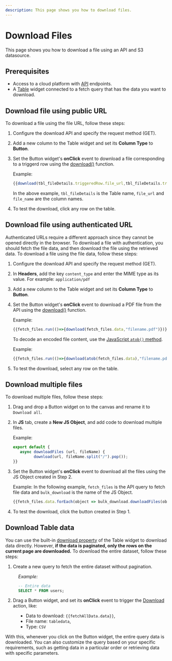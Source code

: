 ```yaml
---
description: This page shows you how to download files.
---
```

# Download Files

This page shows you how to download a file using an API and S3 datasource.

## Prerequisites
- Access to a cloud platform with [API](/connect-data/reference/rest-api) endpoints.
- A [Table](/reference/widgets/table) widget connected to a fetch query that has the data you want to download.

## Download file using public URL
To download a file using the file URL, follow these steps:
1. Configure the download API and specify the request method (GET).
2. Add a new column to the Table widget and set its **Column Type** to **Button**.
3. Set the Button widget's **onClick** event to download a file corresponding to a triggerd row using the [download()](/reference/appsmith-framework/widget-actions/download) function.

   Example:

   ```jsx
   {{download(tbl_fileDetails.triggeredRow.file_url,tbl_fileDetails.triggeredRow.file_name)}}
   ```
   In the above example, `tbl_fileDetails` is the Table name, `file_url` and `file_name` are the column names.
4. To test the download, click any row on the table.

## Download file using authenticated URL
Authenticated URLs require a different approach since they cannot be opened directly in the browser. To download a file with authentication, you should fetch the file data, and then download the file using the retrieved data.
To download a file using the file data, follow these steps:
1. Configure the download API and specify the request method (GET).
2. In **Headers**, add the key `content_type` and enter the MIME type as its value. 
   For example: `application/pdf`
3. Add a new column to the Table widget and set its **Column Type** to **Button**.
4. Set the Button widget's **onClick** event to download a PDF file from the API using the [download()](/reference/appsmith-framework/widget-actions/download) function.
   
   Example:

   ```jsx
   {{fetch_files.run(()=>{download(fetch_files.data,"filename.pdf")})}}
   ```
   To decode an encoded file content, use the [JavaScript `atob()` method](https://developer.mozilla.org/en-US/docs/Web/API/atob).

   Example:
   ```jsx
   {{fetch_files.run(()=>{download(atob(fetch_files.data),"filename.pdf")})}}
   ```
5. To test the download, select any row on the table.

## Download multiple files
To download multiple files, follow these steps:
1. Drag and drop a Button widget on to the canvas and rename it to `Download all`.
2. In **JS** tab, create a **New JS Object**, and add code to download multiple files.
   
   Example:
   ```jsx
   export default {
      async downloadFiles (url, fileName) {
            download(url, fileName.split("/").pop());
   }}
   ```
3. Set the Button widget's **onClick** event to download all the files using the JS Object created in Step 2.
   
   Example:
   In the following example, `fetch_files` is the API query to fetch file data and `bulk_download` is the name of the JS Object.
   ```jsx
   {{fetch_files.data.forEach(object => bulk_download.downloadFiles(object.signedUrl,object.fileName))}}
   ```
   
4. To test the download, click the button created in Step 1.


## Download Table data

You can use the built-in [download property](/reference/widgets/table#allow-download-boolean) of the Table widget to download data directly. However, **if the data is paginated, only the rows on the current page are downloaded.** To download the entire dataset, follow these steps:

1. Create a new query to fetch the entire dataset without pagination.

<dd>

*Example:*

```sql
-- Entire data
SELECT * FROM users;
```

</dd>


2. Drag a Button widget, and set its **onClick** event to trigger the [Download](/reference/appsmith-framework/widget-actions/download) action, like:

<dd>


* Data to download: `{{fetchAllData.data}}`,
* File name: `tabledata`,
* Type: `CSV`

<ZoomImage src="/img/table-data-csv.png" alt="" caption=""/>


</dd>

With this, whenever you click on the Button widget, the entire query data is downloaded. You can also customize the query based on your specific requirements, such as getting data in a particular order or retrieving data with specific parameters.


